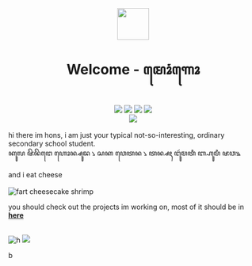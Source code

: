<div align="center"><span><img src="https://c.tenor.com/gSmJEv_z2O4AAAAd/snine-snine19.gif" width="64"/></span></div>
<h1 align="center">Welcome - ꦩꦺꦴꦁꦒꦺꦴ</h1>
<br>
<div align="center">
<img src="https://komarev.com/ghpvc/?username=honsda&style=flat&color=blueviolet&label=fans that viewed profile"/> 
<img src="https://img.shields.io/badge/Status-dead-critical"/>
<img src="https://img.shields.io/badge/结晶度qq-informational"/>
<img src="https://img.shields.io/badge/git结晶度qq-green"/>
<br>
<img src="https://img.shields.io/badge/jihadi-informational?style=for-the-badge"/>
<br>
 <br>
</div>
hi there im hons, i am just your typical not-so-interesting, ordinary secondary school student.
<br>
ꦏꦸꦭ ꦗꦼꦤꦼꦔꦺ ꦲꦺꦴꦤ꧀ꦱꦸꦢ ꧈ ꦱꦏ ꦮꦺꦠꦤ ꧈ ꦠꦤ꧀ꦱꦃ ꦔꦸꦂꦩꦠꦶ ꦧ꧀ꦲꦸꦩꦶ ꦗꦮ꧉
<br>
<br>
and i eat cheese <br>

<br>
<img src="https://cdn.discordapp.com/attachments/772910297350275092/844196915636731904/unknown.png" alt="fart cheesecake shrimp"/><span></span>
<p>you should check out the projects im working on, most of it should be in <b><a href="https://honsda.github.io">here</a></b></p>
<br>
<img src="https://github-readme-stats.vercel.app/api?username=honsda&count_private=true&show_icons=true&theme=midnight-purple&hide_border=true" alt="h"/>
<img src="https://github-readme-stats.vercel.app/api/top-langs/?username=honsda&layout=compact&theme=midnight-purple&hide_border=true"/>

b
